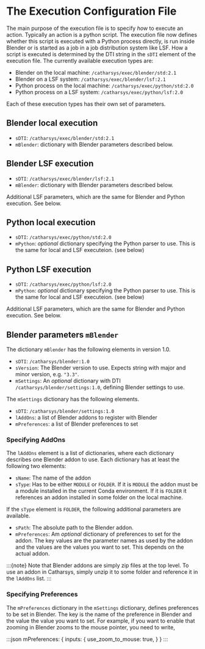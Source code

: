 # The Execution Configuration File

The main purpose of the execution file is to specify *how* to execute an action. Typically an action is a python script. The execution file now defines whether this script is executed with a Python process directly, is run inside Blender or is started as a job in a job distribution system like LSF. How a script is executed is determined by the DTI string in the `sDTI` element of the execution file. The currently available execution types are:

- Blender on the local machine: `/catharsys/exec/blender/std:2.1`
- Blender on a LSF system: `/catharsys/exec/blender/lsf:2.1`
- Python process on the local machine: `/catharsys/exec/python/std:2.0`
- Python process on a LSF system: `/catharsys/exec/python/lsf:2.0`

Each of these execution types has their own set of parameters.

## Blender local execution

- `sDTI`: `/catharsys/exec/blender/std:2.1`
- `mBlender`: dictionary with Blender parameters described below.

## Blender LSF execution

- `sDTI`: `/catharsys/exec/blender/lsf:2.1`
- `mBlender`: dictionary with Blender parameters described below.

Additional LSF parameters, which are the same for Blender and Python execution. See below.

## Python local execution

- `sDTI`: `/catharsys/exec/python/std:2.0`
- `mPython`: *optional* dictionary specifying the Python parser to use. This is the same for local and LSF executeion. (see below)

## Python LSF execution

- `sDTI`: `/catharsys/exec/python/lsf:2.0`
- `mPython`: *optional* dictionary specifying the Python parser to use. This is the same for local and LSF executeion. (see below)

Additional LSF parameters, which are the same for Blender and Python execution. See below.

## Blender parameters `mBlender`

The dictionary `mBlender` has the following elements in version 1.0.

- `sDTI`: `/catharsys/blender:1.0`
- `sVersion`: The Blender version to use. Expects string with major and minor version, e.g. `"3.3"`.
- `mSettings`: An *optional* dictionary with DTI `/catharsys/blender/settings:1.0`, defining Blender settings to use.

The `mSettings` dictionary has the following elements.

- `sDTI`: `/catharsys/blender/settings:1.0`
- `lAddOns`: a list of Blender addons to register with Blender
- `mPreferences`: a list of Blender preferences to set

### Specifying AddOns

The `lAddOns` element is a list of dictionaries, where each dictionary describes one Blender addon to use. Each dictionary has at least the following two elements:

- `sName`: The name of the addon
- `sType`: Has to be either `MODULE` or `FOLDER`. If it is `MODULE` the addon must be a module installed in the current Conda environment. If it is `FOLDER` it references an addon installed in some folder on the local machine. 

If the `sType` element is `FOLDER`, the following additional parameters are available.

- `sPath`: The absolute path to the Blender addon.
- `mPreferences`: Am *optional* dictionary of preferences to set for the addon. The key values are the parameter names as used by the addon and the values are the values you want to set. This depends on the actual addon.

:::{note}
Note that Blender addons are simply zip files at the top level. To use an addon in Catharsys, simply unzip it to some folder and reference it in the `lAddOns` list.
:::

### Specifying Preferences

The `mPreferences` dictionary in the `mSettings` dictionary, defines preferences to be set in Blender. The key is the name of the preference in Blender and the value the value you want to set. For example, if you want to enable that zooming in Blender zooms to the mouse pointer, you need to write,

:::json
mPreferences: {
    inputs: {
        use_zoom_to_mouse: true,
    }
}
:::

